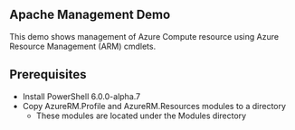 ## Apache Management Demo

This demo shows management of Azure Compute resource using Azure Resource Management (ARM) cmdlets.

## Prerequisites ##
- Install PowerShell 6.0.0-alpha.7
- Copy AzureRM.Profile and AzureRM.Resources modules to a directory
   - These modules are located under the Modules directory
  